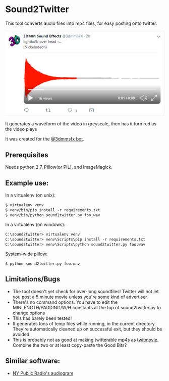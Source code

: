 # Sound2Twitter

This tool converts audio files into mp4 files, for easy posting onto twitter. 

![Screenshot of @3dmmsfx](https://github.com/foone/sound2twitter/raw/master/docs/sample.png "Screenshot of @3dmmsfx")

It generates a waveform of the video in greyscale, then has it turn red as the video plays

It was created for the [@3dmmsfx bot](https://twitter.com/3dmmSFX).

## Prerequisites

Needs python 2.7, Pillow(or PIL), and ImageMagick.

## Example use:

In a virtualenv (on unix):

```
$ virtualenv venv
$ venv/bin/pip install -r requirements.txt
$ venv/bin/python sound2twitter.py foo.wav
```


In a virtualenv (on windows):

```
C:\sound2twitter> virtualenv venv
C:\sound2twitter> venv\Scripts\pip install -r requirements.txt
C:\sound2twitter> venv\Scripts\python sound2twitter.py foo.wav
```

System-wide pillow:

```
$ python sound2twitter.py foo.wav
```

## Limitations/Bugs

* The tool doesn't yet check for over-long soundfiles! Twitter will not let you post a 5 minute movie unless you're some kind of advertiser
* There's no command options. You have to edit the MINLENGTH/PADDING/W/H constants at the top of sound2twitter.py to change options
* This has barely been tested!
* It generates tons of temp files while running, in the current directory. They're automatically cleaned up on successful exit, but they should be avoided. 
* This is probably not as good at making twitterable mp4s as [twitmovie](https://github.com/foone/twitmovie). Combine the two or at least copy-paste the Good Bits? 


## Similar software:

* [NY Public Radio's audiogram](https://github.com/nypublicradio/audiogram)
